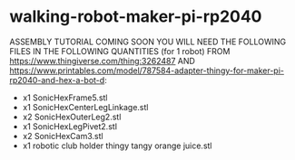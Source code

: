 # walking-robot-maker-pi-rp2040
ASSEMBLY TUTORIAL COMING SOON
YOU WILL NEED THE FOLLOWING FILES IN THE FOLLOWING QUANTITIES (for 1 robot) FROM https://www.thingiverse.com/thing:3262487 AND https://www.printables.com/model/787584-adapter-thingy-for-maker-pi-rp2040-and-hex-a-bot-d:


+ x1 SonicHexFrame5.stl
+ x1 SonicHexCenterLegLinkage.stl
+ x2 SonicHexOuterLeg2.stl
+ x1 SonicHexLegPivet2.stl
+ x2 SonicHexCam3.stl
+ x1 robotic club holder thingy tangy orange juice.stl
